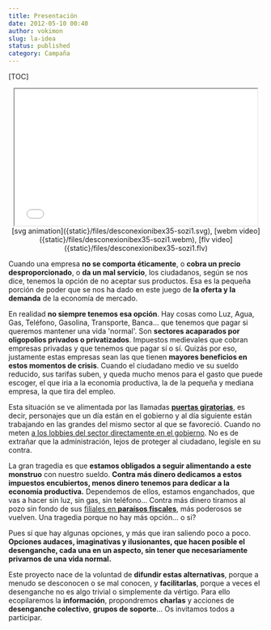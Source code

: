 ```yaml
---
title: Presentación
date: 2012-05-10 00:40
author: vokimon
slug: la-idea
status: published
category: Campaña
---
```


[TOC]

<center>
<iframe width="480px" height="270px"
	src="{static}/files/desconexionibex35-sozi1.svg">
</iframe><br/>
[svg animation]({static}/files/desconexionibex35-sozi1.svg),
[webm video]({static}/files/desconexionibex35-sozi1.webm),
[flv video]({static}/files/desconexionibex35-sozi1.flv)
</center>


Cuando una empresa **no se comporta éticamente**,
o **cobra un precio desproporcionado**,
o **da un mal servicio**,
los ciudadanos, según se nos dice,
tenemos la opción de no aceptar sus productos.
Esa es la pequeña porción de poder que se nos ha dado en este juego de **la oferta y la demanda** de la economía de mercado.

En realidad **no siempre tenemos esa opción**.
Hay cosas como Luz, Agua, Gas, Teléfono, Gasolina, Transporte, Banca...
que tenemos que pagar si queremos mantener una vida 'normal'.
Son **sectores acaparados por oligopolios privados o privatizados**.
Impuestos medievales que cobran empresas privadas y que tenemos que pagar sí o sí.
Quizás por eso, justamente estas empresas sean las que tienen **mayores beneficios en estos momentos de crisis**.
Cuando el ciudadano medio ve su sueldo reducido, sus tarifas suben,
y queda mucho menos para el gasto que puede escoger,
el que iria a la economia productiva, la de la pequeña y mediana empresa, la que tira del empleo.

Esta situación se ve alimentada por las llamadas [**puertas giratorias**](http://www.escolar.net/MT/archives/2011/06/espana-y-los-expoliticos.html),
es decir, personajes que un día están en el gobierno y al día siguiente están trabajando en las grandes del mismo sector al que se favoreció.
Cuando no meten [a los lobbies del sector directamente en el gobierno](http://www.losgenoveses.net/Personajes%20Populares/gobiernosa.html).
No es de extrañar que la administración, lejos de proteger al ciudadano, legisle en su contra.

La gran tragedia es que **estamos obligados a seguir alimentando a este monstruo** con nuestro sueldo. **Contra más dinero dedicamos a estos impuestos encubiertos, menos dinero tenemos para dedicar a la economía productiva.** Dependemos de ellos, estamos enganchados, que vas a hacer sin luz, sin gas, sin teléfono... Contra más dinero tiramos al pozo sin fondo de sus [filiales en **paraísos fiscales**](http://www.expansion.com/2011/02/11/empresas/banca/1297382369.html), más poderosos se vuelven. Una tragedia porque no hay más opción... o si?

Pues sí que hay algunas opciones, y más que iran saliendo poco a poco. **Opciones audaces, imaginativas y ilusionantes, que hacen posible el desenganche, cada una en un aspecto, sin tener que necesariamente privarnos de una vida normal.**

Este proyecto nace de la voluntad de **difundir estas alternativas**,
porque a menudo se desconocen o se mal conocen,
y **facilitarlas**, porque a veces el desenganche no es algo trivial o simplemente da vértigo.
Para ello
ecopilaremos la **información**,
propondremos **charlas** y
acciones de **desenganche colectivo**,
**grupos de soporte**...
Os invitamos todos a participar.


